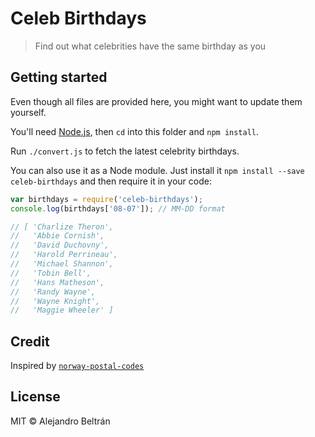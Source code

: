 # Celeb Birthdays

> Find out what celebrities have the same birthday as you

## Getting started

Even though all files are provided here, you might want to update them yourself.

You'll need [Node.js](http://nodejs.org), then `cd` into this folder and `npm install`.

Run `./convert.js` to fetch the latest celebrity birthdays.

You can also use it as a Node module. Just install it `npm install --save celeb-birthdays` and then require it in your code:

```js
var birthdays = require('celeb-birthdays');
console.log(birthdays['08-07']); // MM-DD format

// [ 'Charlize Theron',
//   'Abbie Cornish',
//   'David Duchovny',
//   'Harold Perrineau',
//   'Michael Shannon',
//   'Tobin Bell',
//   'Hans Matheson',
//   'Randy Wayne',
//   'Wayne Knight',
//   'Maggie Wheeler' ]
```

## Credit

Inspired by [`norway-postal-codes`](https://github.com/sindresorhus/norway-postal-codes)

## License

MIT © Alejandro Beltrán
